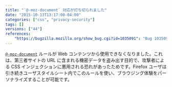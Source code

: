 ```yaml
---
title: "`@-moz-document` 対応が打ち切られました"
date: "2015-10-13T13:17:00-04:00"
categories: ["css", "privacy-security"]
tags: []
versions: ["44"]
references:
    "https://bugzilla.mozilla.org/show_bug.cgi?id=1035091": "Bug 1035091 - limit @-moz-document to user and UA sheets (Makes it useless for exfiltration in CSS-injection attacks)"
---
```

[`@-moz-document`](https://developer.mozilla.org/ja/docs/Web/CSS/@document) ルールが Web コンテンツから使用できなくなりました。これは、第三者サイトの URL に含まれる機密データを盗み出す目的で、攻撃者による CSS インジェクションに悪用される恐れがあったためです。Firefox ユーザは引き続きユーザスタイルシート内でこのルールを使い、ブラウジング体験をパーソナライズすることが可能です。
